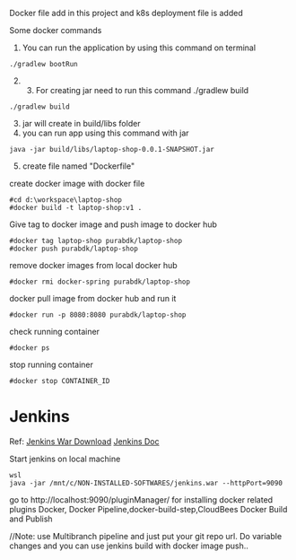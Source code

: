 Docker file add in this project and k8s deployment file is added

Some docker commands
1. You can run the application by using this command on terminal
```
./gradlew bootRun
```
2. 3. For creating jar need to run this command ./gradlew build
```
./gradlew build
```
3. jar will create in build/libs folder
4. you can run app using this command with jar
```
java -jar build/libs/laptop-shop-0.0.1-SNAPSHOT.jar
```
5. create file named "Dockerfile"

create docker image with docker file
```shell
#cd d:\workspace\laptop-shop
#docker build -t laptop-shop:v1 .
```

Give tag to docker image and push image to docker hub
```shell
#docker tag laptop-shop purabdk/laptop-shop
#docker push purabdk/laptop-shop
```

remove docker images from local docker hub
```shell
#docker rmi docker-spring purabdk/laptop-shop
```

docker pull image from docker hub and run it
```shell
#docker run -p 8080:8080 purabdk/laptop-shop
```

check running container
```shell
#docker ps
```

stop running container
```shell
#docker stop CONTAINER_ID
```

# Jenkins
Ref:
[Jenkins War Download](https://www.jenkins.io/download/)
[Jenkins Doc](https://www.jenkins.io/doc/book/installing/initial-settings/)


Start jenkins on local machine

```
wsl
java -jar /mnt/c/NON-INSTALLED-SOFTWARES/jenkins.war --httpPort=9090
```

go to http://localhost:9090/pluginManager/ for installing docker related plugins
Docker, Docker Pipeline,docker-build-step,CloudBees Docker Build and Publish

//Note: use Multibranch pipeline and just put your git repo url.
Do variable changes and you can use jenkins build with docker image push..